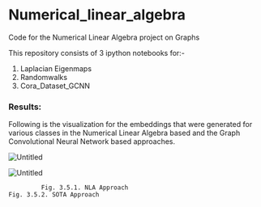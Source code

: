 # Numerical_linear_algebra
Code for the Numerical Linear Algebra project on Graphs

This repository consists of 3 ipython notebooks for:-
1) Laplacian Eigenmaps
2) Randomwalks
3) Cora_Dataset_GCNN


### Results:

Following is the visualization for the embeddings that were generated for various classes in the Numerical Linear Algebra based and the Graph Convolutional Neural Network based approaches. 

![Untitled](https://prod-files-secure.s3.us-west-2.amazonaws.com/de90fb38-0e6e-4760-978c-56b400f170e5/cf364592-8efa-47ff-b26d-3b734ee5108b/Untitled.png)

![Untitled](https://prod-files-secure.s3.us-west-2.amazonaws.com/de90fb38-0e6e-4760-978c-56b400f170e5/3c142094-b30a-4fae-bc45-8126a47b5bdc/Untitled.png)

             Fig. 3.5.1. NLA Approach                                                Fig. 3.5.2. SOTA Approach
